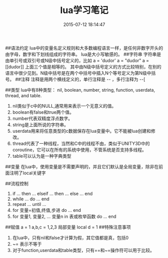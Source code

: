 ﻿---
title: lua学习笔记
date: 2015-07-12 18:14:47
tags: lua
description: lua中的变量名定义规则和大多数编程语言一样，是任何非数字开头的由字母，数字和下划线组成的字符串。
---
##语法约定
lua中的变量名定义规则和大多数编程语言一样，是任何非数字开头的由字母，数字和下划线组成的字符串。
lua是大小写敏感的。
##字符串
字符串是由单引号或双引号或N级中括号定义的，比如 
a = 'dudor' 
a = "dudor" 
a = [[dudor]]
上面三个值是相等的。
其中由N级中括号定义的方式比较特别，在别的语言中很少见到。N级中括号是在两个中括号中插入N个等号定义为第N级中括号。
##注释
注释是用两个横线定义的，单行注释是 -- ，多行注释为 --[  

##类型
lua中有8种类型： nil, boolean, number, string, function, userdata, thread, and table. 

1. nil类似于c中的NULL,通常用来表示一个无意义的值。
2. boolean有false和true两个值。
3. number代表双精度浮点数字。
4. string是上面所说的字符串。
5. userdata用来将任意类型的c数据保存在lua变量中。它不能被lua创建和修改。
6. thread代表了一种线程，当然和C中的线程不由，类似于UNITY3D中的coroutine，它可以在所有的系统中使用，不管系统是否支持多线程。
7. table可以认为是一种字典类型

##变量
在lua中，使用变量是不需要声明的，并且它们默认是全局变量，除非在前面注明了local关键字

##流程控制
1. if ... then ... elseif ... then ... else ... end
2. while ... do ... end
3. repeat ... until ...
4. for 变量=初值,终值,步进 do ... end
5. for 变量1, 变量2, ... 变量n in 表或枚举函数 do ... end

##赋值
a = 1
a,b,c = 1,2,3
局部变量 
local d = 1
##特殊注意事项
1. 在lua中，只有nil和false才计算为假，其它值都是真，包括0
2. ~= 表示不等于
3. 对于function,userdata和table类型，只有==和~=操作符可以用于比较。
